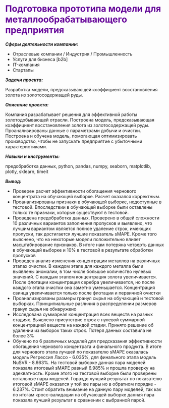 <span style="color:#660099">
<h1>Подготовка прототипа модели для металлообрабатывающего предприятия</h1></span>

***Cферы деятельности компании:***

- Отраслевые компании / Индустрия / Промышленность
- Услуги для бизнеса [b2b]
- IT-компания
- Стартапы
    
***Задачи проекта:***

Разработка модели, предсказывающей коэффициент восстановления золота из золотосодержащей руды.

***Описание проекта:***
    
Компания разрабатывает решения для эффективной работы золотодобывающей отрасли.
Построена модель, предсказывающая коэффициент восстановления золота из золотосодержащей руды. Проанализированы данные с параметрами добычи и очистки.
Построена и обучена модель, помогающая оптимизировать производство, чтобы не запускать предприятие с убыточными характеристиками.

***Навыки и инструменты:***

предобработка данных, python, pandas, numpy, seaborn, matplotlib, plotly, sklearn, timeit	

***Вывод:***

- Проверен расчет эффективности обогащения чернового концентрата на обучающей выборке. Расчет оказался корректным.
- Проанализированы признаки в обучающей выборке, недоступные в тестовой. Впоследствии в обучающей выборке были оставлены только те признаки, которые существуют в тестовой.
- Проведена предобработка данных. Проверено в общей сложности 10 различных вариантов заполнения пропусков и выявлено, что лучшим вариантом является полное удаление строк, имеющих пропуски, так достигается лучшие показатель sMAPE. Кроме того выяснено, что на некоторые модели положительно влияет масштабирование признаков. В итоге нам потеряна четверть данных в обучающей выборке и 10% в тестовой в результате обработки пропусков
- Проведен анализ изменения концентрации металлов на различных этапах очистки. В каждом этапе для каждого металла были выявлены аномалии, в том числе большое количество нулевых значений. С каждым этапом концентрация золота увеличивается. После флотации концентрация серебра увеличивается, но после каждого этапа очистки она заметно уменьшается. Концентрация свинца увеличивается только после флотации и первичной очистки
- Проанализированы размеры гранул сырья на обучающей и тестовой выборках. Принципиальные различия в распределении размеров гранул сырья не обнаружено
- Исследована суммарная концентрация всех веществ на разных стадиях. Выявлено присутствие строк с нулевой суммарной концентрацией веществ на каждой стадии. Принято решение об удалении из выборок таких строк. Потеря данных составила не более 3%
- Обучено по 6 различных моделей для предсказания эффективности обогащения чернового концентрата и финального продукта. В итоге для чернового этапа лучшей по показателю sMAPE оказалась модель Регрессия Лассо - 6.035%, для финального этапа модель NuSVR - 8.663%. На тестовой выборке данная пара моделей показала итоговый sMAPE равный 6.985% и прошла проверку на адекватность. Кроме этого на тестовой выборке были проверены остальные пары моделей. Гораздо лучший результат по показателю итоговой sMAPE оказался у той же пары но в обратном порядке - 6.237%. Стоит обратить внимание на данную пару моделей, так как по итогам кросс-валидации на обучающей выборке данная пара показала лучший результат в сравнении с выбранной парой.